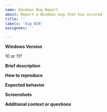 ```yaml
---
name: Windows Bug Report
about: Report a Windows bug that has occured
title: ''
labels: 'bug WIN'
assignees: ''

---
```


**Windows Version**

10 or 11?

**Brief description**

**How to reproduce**

**Expected behavior**

**Screenshots**

**Additional context or questions**
